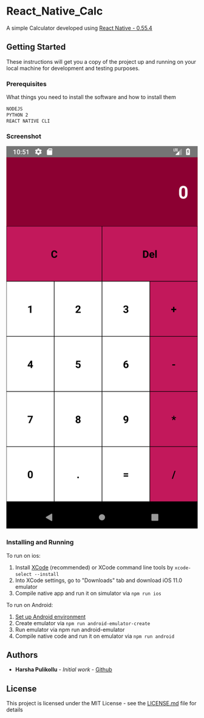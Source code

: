 # React_Native_Calc
A simple Calculator developed using [React Native - 0.55.4](https://facebook.github.io/react-native/)

## Getting Started
These instructions will get you a copy of the project up and running on your local machine for development and testing purposes.

### Prerequisites
What things you need to install the software and how to install them
```
NODEJS
PYTHON 2
REACT NATIVE CLI
```

### Screenshot
 ![Calc Image](https://raw.githubusercontent.com/harshapulikollu/React_Native_Calc/master/screenshots/Screenshot_1.png)

### Installing and Running
To run on ios:
 1. Install [XCode](https://developer.apple.com/xcode/download/) (recommended) or XCode command line tools by `xcode-select --install`
 2. Into XCode settings, go to "Downloads" tab and download iOS 11.0 emulator
 3. Compile native app and run it on simulator via `npm run ios`

To run on Android:
 1. [Set up Android environment](https://facebook.github.io/react-native/docs/android-setup.html)
 2. Create emulator via `npm run android-emulator-create`
 3. Run emulator via npm run android-emulator
 4. Compile native code and run it on emulator via `npm run android`

 ## Authors

* **Harsha Pulikollu** - *Initial work* - [Github](https://github.com/harshapulikollu)

## License

This project is licensed under the MIT License - see the [LICENSE.md](LICENSE.md) file for details
